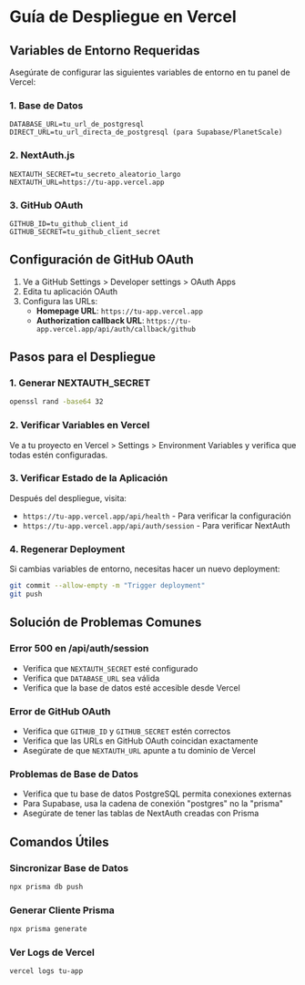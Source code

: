 # Guía de Despliegue en Vercel

## Variables de Entorno Requeridas

Asegúrate de configurar las siguientes variables de entorno en tu panel de Vercel:

### 1. Base de Datos
```
DATABASE_URL=tu_url_de_postgresql
DIRECT_URL=tu_url_directa_de_postgresql (para Supabase/PlanetScale)
```

### 2. NextAuth.js
```
NEXTAUTH_SECRET=tu_secreto_aleatorio_largo
NEXTAUTH_URL=https://tu-app.vercel.app
```

### 3. GitHub OAuth
```
GITHUB_ID=tu_github_client_id
GITHUB_SECRET=tu_github_client_secret
```

## Configuración de GitHub OAuth

1. Ve a GitHub Settings > Developer settings > OAuth Apps
2. Edita tu aplicación OAuth
3. Configura las URLs:
   - **Homepage URL**: `https://tu-app.vercel.app`
   - **Authorization callback URL**: `https://tu-app.vercel.app/api/auth/callback/github`

## Pasos para el Despliegue

### 1. Generar NEXTAUTH_SECRET
```bash
openssl rand -base64 32
```

### 2. Verificar Variables en Vercel
Ve a tu proyecto en Vercel > Settings > Environment Variables y verifica que todas estén configuradas.

### 3. Verificar Estado de la Aplicación
Después del despliegue, visita:
- `https://tu-app.vercel.app/api/health` - Para verificar la configuración
- `https://tu-app.vercel.app/api/auth/session` - Para verificar NextAuth

### 4. Regenerar Deployment
Si cambias variables de entorno, necesitas hacer un nuevo deployment:
```bash
git commit --allow-empty -m "Trigger deployment"
git push
```

## Solución de Problemas Comunes

### Error 500 en /api/auth/session
- Verifica que `NEXTAUTH_SECRET` esté configurado
- Verifica que `DATABASE_URL` sea válida
- Verifica que la base de datos esté accesible desde Vercel

### Error de GitHub OAuth
- Verifica que `GITHUB_ID` y `GITHUB_SECRET` estén correctos
- Verifica que las URLs en GitHub OAuth coincidan exactamente
- Asegúrate de que `NEXTAUTH_URL` apunte a tu dominio de Vercel

### Problemas de Base de Datos
- Verifica que tu base de datos PostgreSQL permita conexiones externas
- Para Supabase, usa la cadena de conexión "postgres" no la "prisma"
- Asegúrate de tener las tablas de NextAuth creadas con Prisma

## Comandos Útiles

### Sincronizar Base de Datos
```bash
npx prisma db push
```

### Generar Cliente Prisma
```bash
npx prisma generate
```

### Ver Logs de Vercel
```bash
vercel logs tu-app
```
